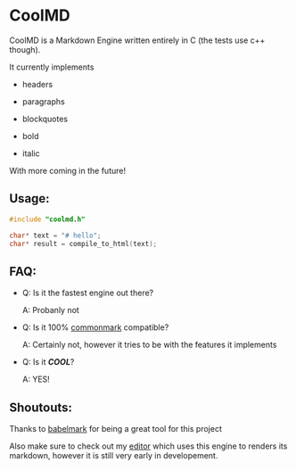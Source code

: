 # CoolMD

CoolMD is a Markdown Engine written entirely in C (the tests use c++ though).

It currently implements

- headers

- paragraphs

- blockquotes

- bold

- italic

With more coming in the future!

## Usage:

```c
#include "coolmd.h"

char* text = "# hello";
char* result = compile_to_html(text);
```

## FAQ:

- Q: Is it the fastest engine out there?
  
  A: Probanly not

- Q: Is it 100% [commonmark](https://commonmark.org/) compatible?
  
  A: Certainly not, however it tries to be with the features it implements

- Q: Is it ___COOL___?
  
  A: YES!

## Shoutouts:

Thanks to [babelmark](https://babelmark.github.io/) for being a great tool for this project

Also make sure to check out my [editor](https://github.com/Elbergg/CoolMDEditor) which uses this engine to renders its markdown, however it is still very early in developement.


